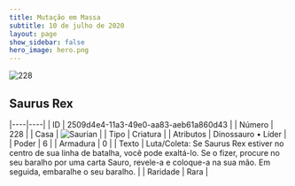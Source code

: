 ```yaml
---
title: Mutação em Massa
subtitle: 10 de julho de 2020
layout: page
show_sidebar: false
hero_image: hero.png
---
```


![228](https://cdn.keyforgegame.com/media/card_front/pt/479_228_3QF4JFW9MR99_pt.png)

## Saurus Rex

|----|----|
| ID | 2509d4e4-11a3-49e0-aa83-aeb61a860d43 |
| Número | 228 |
| Casa | ![Saurian](https://archonarcana.com/images/thumb/9/9e/Saurian_P.png/22px-Saurian_P.png "Sauro") |
| Tipo | Criatura |
| Atributos | Dinossauro • Líder |
| Poder | 6 |
| Armadura | 0 |
| Texto | Luta/Coleta: Se Saurus Rex estiver no centro de sua linha de batalha, você pode exaltá-lo. Se o fizer, procure no seu baralho por uma carta Sauro, revele-a e coloque-a na sua mão. Em seguida, embaralhe o seu baralho. |
| Raridade | Rara |
